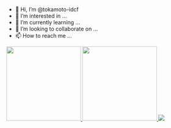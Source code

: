- 👋 Hi, I’m @tokamoto-idcf
- 👀 I’m interested in ...
- 🌱 I’m currently learning ...
- 💞️ I’m looking to collaborate on ...
- 📫 How to reach me ...

<!---
tokamoto-idcf/tokamoto-idcf is a ✨ special ✨ repository because its `README.md` (this file) appears on your GitHub profile.
You can click the Preview link to take a look at your changes.
--->

<a href="https://github.com/tokamoto-idcf" align="left">
  <img height="195px" src="https://github-readme-stats-nine-xi-16.vercel.app/api?username=tokamoto-idcf&count_private=true&show_icons=true&theme=merko" />
  <img height="195px" src="https://github-readme-stats-nine-xi-16.vercel.app/api/top-langs/?username=tokamoto-idcf&count_private=true&layout=compact&theme=merko" />
</a>
<a href="https://github.com/tokamoto-idcf" align="left">
  <img src="https://github-readme-stats-nine-xi-16.vercel.app/?username=tokamoto-idcf&count_private=true&theme=merko&column=8&margin-h=15" />
</a>
